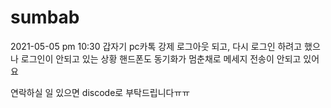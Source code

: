 # sumbab
 2021-05-05 pm 10:30
 갑자기 pc카톡 강제 로그아웃 되고, 다시 로그인 하려고 했으나 로그인이 안되고 있는 상황
 핸드폰도 동기화가 멈춘채로 메세지 전송이 안되고 있어요
 
 연락하실 일 있으면 discode로 부탁드립니다ㅠㅠ
